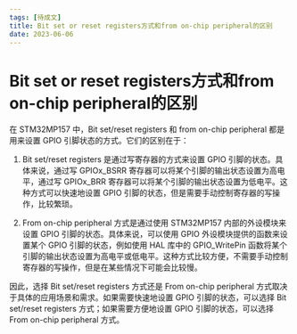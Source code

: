 ```yaml
---
tags: [待成文]
title: Bit set or reset registers方式和from on-chip peripheral的区别
date: 2023-06-06
---
```

# Bit set or reset registers方式和from on-chip peripheral的区别


在 STM32MP157 中，Bit set/reset registers 和 from on-chip peripheral 都是用来设置 GPIO 引脚状态的方式。它们的区别在于：

1. Bit set/reset registers 是通过写寄存器的方式来设置 GPIO 引脚的状态。具体来说，通过写 GPIOx_BSRR 寄存器可以将某个引脚的输出状态设置为高电平，通过写 GPIOx_BRR 寄存器可以将某个引脚的输出状态设置为低电平。这种方式可以快速地设置 GPIO 引脚的状态，但是需要手动控制寄存器的写操作，比较繁琐。
    
2. From on-chip peripheral 方式是通过使用 STM32MP157 内部的外设模块来设置 GPIO 引脚的状态。具体来说，可以使用 GPIO 外设模块提供的函数来设置某个 GPIO 引脚的状态，例如使用 HAL 库中的 GPIO_WritePin 函数将某个引脚的输出状态设置为高电平或低电平。这种方式比较方便，不需要手动控制寄存器的写操作，但是在某些情况下可能会比较慢。
    

因此，选择 Bit set/reset registers 方式还是 From on-chip peripheral 方式取决于具体的应用场景和需求。如果需要快速地设置 GPIO 引脚的状态，可以选择 Bit set/reset registers 方式；如果需要方便地设置 GPIO 引脚的状态，可以选择 From on-chip peripheral 方式。